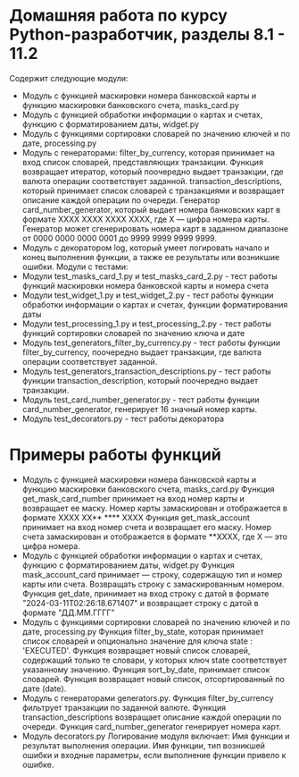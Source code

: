 # Домашняя работа по курсу Python-разработчик, разделы 8.1 - 11.2
Содержит следующие модули:
* Модуль с функцией маскировки номера банковской карты и функцию маскировки банковского счета, masks_card.py
* Модуль с функцией обработки информации о картах и счетах, функцию с форматированием даты, widget.py
* Модуль с функциями сортировки словарей по значению ключей и по дате, processing.py
* Модуль с генераторами: filter_by_currency, которая принимает на вход список словарей, представляющих транзакции.
Функция возвращает итератор, который поочередно выдает транзакции, где валюта операции соответствует заданной. transaction_descriptions, который принимает список словарей с транзакциями и возвращает описание каждой операции по очереди. Генератор card_number_generator, который выдает номера банковских карт в формате 
XXXX XXXX XXXX XXXX, где X — цифра номера карты. Генератор может сгенерировать номера карт в заданном диапазоне от 0000 0000 0000 0001 до 9999 9999 9999 9999.
* Модуль с декоратором log, который умеет логировать начало и конец выполнения функции, а также ее результаты или возникшие ошибки.
Модули с тестами:
* Модули test_masks_card_1.py и test_masks_card_2.py - тест работы функций маскировки номера банковской карты и номера счета
* Модули test_widget_1.py и test_widget_2.py - тест работы функции обработки информации о картах и счетах, функции форматирования даты
* Модули test_processing_1.py и test_processing_2.py - тест работы функций сортировки словарей по значению ключа и дате
* Модуль test_generators_filter_by_currency.py - тест работы функции filter_by_currency, поочередно выдает транзакции, где валюта операции соответствует заданной.
* Модуль test_generators_transaction_descriptions.py - тест работы функции transaction_description, который поочередно выдает транзакции.
* Модуль test_card_number_generator.py - тест работы функции card_number_generator, генерирует 16 значный номер карты.
* Модуль test_decorators.py - тест работы декоратора
# Примеры работы функций
* Модуль с функцией маскировки номера банковской карты и функцию маскировки банковского счета, masks_card.py
Функция get_mask_card_number принимает на вход номер карты и возвращает ее маску. Номер карты замаскирован и отображается в формате XXXX XX** **** XXXX
Функция get_mask_account принимает на вход номер счета и возвращает его маску. Номер счета замаскирован и отображается в формате **XXXX, где X  — это цифра номера.
* Модуль с функцией обработки информации о картах и счетах, функцию с форматированием даты, widget.py
Функция mask_account_card принимает — строку, содержащую тип и номер карты или счета. Возвращать строку с замаскированным номером.
Функция get_date, принимает на вход строку с датой в формате "2024-03-11T02:26:18.671407" и возвращает строку с датой в формате "ДД.ММ.ГГГГ"
* Модуль с функциями сортировки словарей по значению ключей и по дате, processing.py
Функция filter_by_state, которая принимает список словарей и опционально значение для ключа state : 'EXECUTED'. Функция возвращает новый список словарей, содержащий только те словари, у которых ключ state соответствует указанному значению.
Функция sort_by_date, принимает список словарей. Функция возвращает новый список, отсортированный по дате (date).
* Модуль с генераторами generators.py.
Функция filter_by_currency фильтрует транзакции по заданной валюте.
Функция transaction_descriptions возвращает описание каждой операции по очереди.
Функция card_number_generator генерирует номера карт.
* Модуль decorators.py Логирование модуля включает:
Имя функции и результат выполнения операции.
Имя функции, тип возникшей ошибки и входные параметры, если выполнение функции привело к ошибке.

